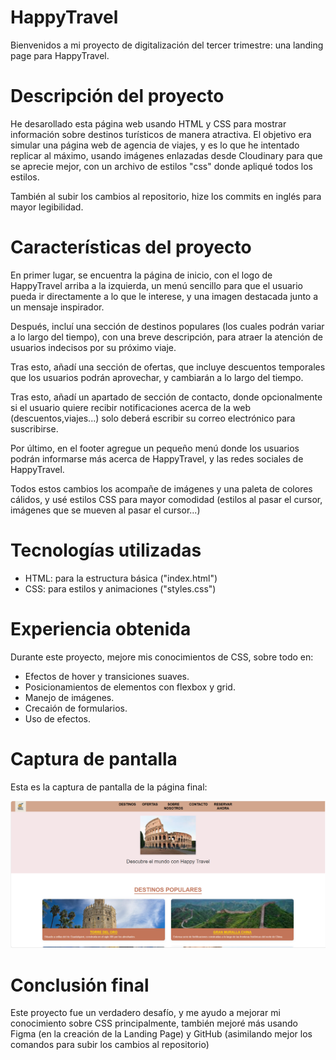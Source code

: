 # HappyTravel

Bienvenidos a mi proyecto de digitalización del tercer trimestre: una landing page para HappyTravel.

# Descripción del proyecto

He desarollado esta página web usando HTML y CSS para mostrar información sobre destinos turísticos de manera atractiva.
El objetivo era simular una página web de agencia de viajes, y es lo que he intentado replicar al máximo, usando imágenes enlazadas desde Cloudinary para que se aprecie mejor, con un archivo de estilos "css" donde apliqué todos los estilos.

También al subir los cambios al repositorio, hize los commits en inglés para mayor legibilidad.

# Características del proyecto

En primer lugar, se encuentra la página de inicio, con el logo de HappyTravel arriba a la izquierda, un menú sencillo para que el usuario pueda ir directamente a lo que le interese, y una imagen destacada junto a un mensaje inspirador.

Después, incluí una sección de destinos populares (los cuales podrán variar a lo largo del tiempo), con una breve descripción, para atraer la atención de usuarios indecisos por su próximo viaje.

Tras esto, añadí una sección de ofertas, que incluye descuentos temporales que los usuarios podrán aprovechar, y cambiarán a lo largo del tiempo.

Tras esto, añadí un apartado de sección de contacto, donde opcionalmente si el usuario quiere recibir notificaciones acerca de la web (descuentos,viajes...) solo deberá escribir su correo electrónico para suscribirse.

Por último, en el footer agregue un pequeño menú donde los usuarios podrán informarse más acerca de HappyTravel, y las redes sociales de HappyTravel.

Todos estos cambios los acompañe de imágenes y una paleta de colores cálidos, y usé estilos CSS para mayor comodidad (estilos al pasar el cursor, imágenes que se mueven al pasar el cursor...)

# Tecnologías utilizadas

- HTML: para la estructura básica ("index.html")
- CSS: para estilos y animaciones ("styles.css")

# Experiencia obtenida

Durante este proyecto, mejore mis conocimientos de CSS, sobre todo en:

- Efectos de hover y transiciones suaves.
- Posicionamientos de elementos con flexbox y grid.
- Manejo de imágenes.
- Crecaión de formularios.
- Uso de efectos.

# Captura de pantalla 

Esta es la captura de pantalla de la página final:

![alt text](image.png)

# Conclusión final

Este proyecto fue un verdadero desafío, y me ayudo a mejorar mi conocimiento sobre CSS principalmente, también mejoré más usando Figma (en la creación de la Landing Page) y GitHub (asimilando mejor los comandos para subir los cambios al repositorio)
